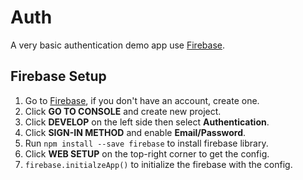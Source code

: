# Auth

A very basic authentication demo app use [Firebase](https://firebase.google.com).

## Firebase Setup

1. Go to [Firebase](https://firebase.google.com), if you don't have an account, create one.
2. Click **GO TO CONSOLE** and create new project.
3. Click **DEVELOP** on the left side then select **Authentication**.
4. Click **SIGN-IN METHOD** and enable **Email/Password**.
5. Run `npm install --save firebase` to install firebase library.
6. Click **WEB SETUP** on the top-right corner to get the config.
7. `firebase.initialzeApp()` to initialize the firebase with the config.